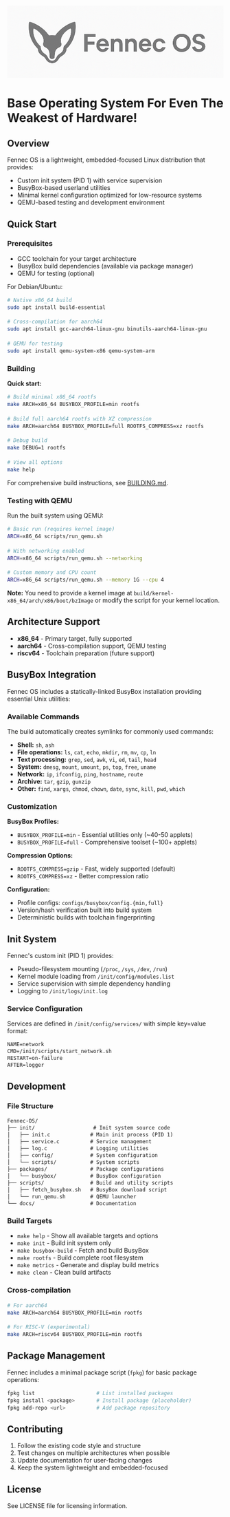 ![Fennec-OS](https://github.com/Xivlon/Fennec-OS/blob/main/FennecBase.png)

   # Base Operating System For Even The Weakest of Hardware!

## Overview

Fennec OS is a lightweight, embedded-focused Linux distribution that provides:
- Custom init system (PID 1) with service supervision
- BusyBox-based userland utilities
- Minimal kernel configuration optimized for low-resource systems
- QEMU-based testing and development environment

## Quick Start

### Prerequisites

- GCC toolchain for your target architecture
- BusyBox build dependencies (available via package manager)
- QEMU for testing (optional)

For Debian/Ubuntu:
```bash
# Native x86_64 build
sudo apt install build-essential

# Cross-compilation for aarch64
sudo apt install gcc-aarch64-linux-gnu binutils-aarch64-linux-gnu

# QEMU for testing
sudo apt install qemu-system-x86 qemu-system-arm
```

### Building

**Quick start:**
```bash
# Build minimal x86_64 rootfs
make ARCH=x86_64 BUSYBOX_PROFILE=min rootfs

# Build full aarch64 rootfs with XZ compression  
make ARCH=aarch64 BUSYBOX_PROFILE=full ROOTFS_COMPRESS=xz rootfs

# Debug build
make DEBUG=1 rootfs

# View all options
make help
```

For comprehensive build instructions, see [BUILDING.md](docs/BUILDING.md).

### Testing with QEMU

Run the built system using QEMU:

```bash
# Basic run (requires kernel image)
ARCH=x86_64 scripts/run_qemu.sh

# With networking enabled
ARCH=x86_64 scripts/run_qemu.sh --networking

# Custom memory and CPU count
ARCH=x86_64 scripts/run_qemu.sh --memory 1G --cpu 4
```

**Note:** You need to provide a kernel image at `build/kernel-x86_64/arch/x86/boot/bzImage` or modify the script for your kernel location.

## Architecture Support

- **x86_64** - Primary target, fully supported
- **aarch64** - Cross-compilation support, QEMU testing
- **riscv64** - Toolchain preparation (future support)

## BusyBox Integration

Fennec OS includes a statically-linked BusyBox installation providing essential Unix utilities:

### Available Commands
The build automatically creates symlinks for commonly used commands:
- **Shell:** `sh`, `ash`
- **File operations:** `ls`, `cat`, `echo`, `mkdir`, `rm`, `mv`, `cp`, `ln`
- **Text processing:** `grep`, `sed`, `awk`, `vi`, `ed`, `tail`, `head`
- **System:** `dmesg`, `mount`, `umount`, `ps`, `top`, `free`, `uname`
- **Network:** `ip`, `ifconfig`, `ping`, `hostname`, `route`
- **Archive:** `tar`, `gzip`, `gunzip`
- **Other:** `find`, `xargs`, `chmod`, `chown`, `date`, `sync`, `kill`, `pwd`, `which`

### Customization

**BusyBox Profiles:**
- `BUSYBOX_PROFILE=min` - Essential utilities only (~40-50 applets)
- `BUSYBOX_PROFILE=full` - Comprehensive toolset (~100+ applets)

**Compression Options:**
- `ROOTFS_COMPRESS=gzip` - Fast, widely supported (default)
- `ROOTFS_COMPRESS=xz` - Better compression ratio

**Configuration:**
- Profile configs: `configs/busybox/config.{min,full}`
- Version/hash verification built into build system  
- Deterministic builds with toolchain fingerprinting

## Init System

Fennec's custom init (PID 1) provides:
- Pseudo-filesystem mounting (`/proc`, `/sys`, `/dev`, `/run`)
- Kernel module loading from `/init/config/modules.list`
- Service supervision with simple dependency handling
- Logging to `/init/logs/init.log`

### Service Configuration
Services are defined in `/init/config/services/` with simple key=value format:
```
NAME=network
CMD=/init/scripts/start_network.sh
RESTART=on-failure
AFTER=logger
```

## Development

### File Structure
```
Fennec-OS/
├── init/                   # Init system source code
│   ├── init.c             # Main init process (PID 1)
│   ├── service.c          # Service management
│   ├── log.c              # Logging utilities
│   ├── config/            # System configuration
│   └── scripts/           # System scripts
├── packages/              # Package configurations
│   └── busybox/           # BusyBox configuration
├── scripts/               # Build and utility scripts
│   ├── fetch_busybox.sh   # BusyBox download script
│   └── run_qemu.sh        # QEMU launcher
└── docs/                  # Documentation
```

### Build Targets
- `make help` - Show all available targets and options
- `make init` - Build init system only
- `make busybox-build` - Fetch and build BusyBox  
- `make rootfs` - Build complete root filesystem
- `make metrics` - Generate and display build metrics
- `make clean` - Clean build artifacts

### Cross-compilation
```bash
# For aarch64
make ARCH=aarch64 BUSYBOX_PROFILE=min rootfs

# For RISC-V (experimental)
make ARCH=riscv64 BUSYBOX_PROFILE=min rootfs
```

## Package Management

Fennec includes a minimal package script (`fpkg`) for basic package operations:
```bash
fpkg list                    # List installed packages
fpkg install <package>       # Install package (placeholder)
fpkg add-repo <url>          # Add package repository
```

## Contributing

1. Follow the existing code style and structure
2. Test changes on multiple architectures when possible
3. Update documentation for user-facing changes
4. Keep the system lightweight and embedded-focused

## License

See LICENSE file for licensing information.
